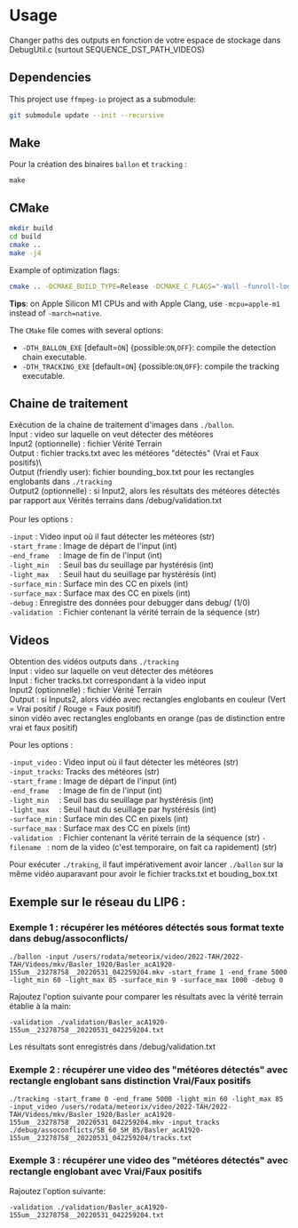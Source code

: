 # Usage

Changer paths des outputs en fonction de votre espace de stockage dans DebugUtil.c (surtout SEQUENCE_DST_PATH_VIDEOS)

## Dependencies

This project use `ffmpeg-io` project as a submodule:

```bash
git submodule update --init --recursive
```

## Make

Pour la création des binaires `ballon` et `tracking` :

```shell
make
```

## CMake

```bash
mkdir build
cd build
cmake ..
make -j4
```

Example of optimization flags:
```bash
cmake .. -DCMAKE_BUILD_TYPE=Release -DCMAKE_C_FLAGS="-Wall -funroll-loops -fstrict-aliasing -march=native"
```

**Tips**: on Apple Silicon M1 CPUs and with Apple Clang, use `-mcpu=apple-m1` instead of `-march=native`.

The `CMake` file comes with several options:
 * `-DTH_BALLON_EXE` [default=`ON`] {possible:`ON`,`OFF`}: compile the detection chain executable.
 * `-DTH_TRACKING_EXE` [default=`ON`] {possible:`ON`,`OFF`}: compile the tracking executable.

## Chaine de traitement

Exécution de la chaine de traitement d'images dans `./ballon`. \
Input :  video sur laquelle on veut détecter des météores \
Input2 (optionnelle) : fichier Vérité Terrain \
Output : fichier tracks.txt avec les météores "détectés" (Vrai et Faux positifs)\  
Output (friendly user): fichier bounding_box.txt pour les rectangles englobants dans `./tracking`   
Output2 (optionnelle) : si Input2, alors les résultats des météores détectés par rapport aux Vérités terrains dans /debug/validation.txt \
\
Pour les options : 

`-input`       : Video input où il faut détecter les météores (str)\
`-start_frame` : Image de départ de l'input (int)\
`-end_frame  ` : Image de fin  de l'input (int)\
`-light_min  ` : Seuil bas du seuillage par hystérésis (int)\
`-light_max  ` : Seuil haut du seuillage par hystérésis (int)\
`-surface_min` : Surface min des CC en pixels (int)\
`-surface_max` : Surface max des CC en pixels (int)\
`-debug`       : Enregistre des données pour debugger dans debug/ (1/0) \
`-validation ` : Fichier contenant la vérité terrain de la séquence (str)

## Videos

Obtention des vidéos outputs dans `./tracking` \
Input :  video sur laquelle on veut détecter des météores \
Input :  ficher tracks.txt correspondant à la video input \
Input2 (optionnelle) : fichier Vérité Terrain \
Output : si Inputs2, alors vidéo avec rectangles englobants en couleur (Vert = Vrai positif / Rouge = Faux positif) \
sinon vidéo avec rectangles englobants en orange (pas de distinction entre vrai et faux positif)

Pour les options : 

`-input_video` : Video input où il faut détecter les météores (str)\
`-input_tracks`: Tracks des météores (str)\
`-start_frame` : Image de départ de l'input (int)\
`-end_frame  ` : Image de fin  de l'input (int)\
`-light_min  ` : Seuil bas du seuillage par hystérésis (int)\
`-light_max  ` : Seuil haut du seuillage par hystérésis (int)\
`-surface_min` : Surface min des CC en pixels (int)\
`-surface_max` : Surface max des CC en pixels (int)\
`-validation ` : Fichier contenant la vérité terrain de la séquence (str)
`-filename `   : nom de la video (c'est temporaire, on fait ca rapidement) (str)

Pour exécuter `./traking`, il faut impérativement avoir lancer `./ballon` sur la même vidéo auparavant pour avoir le fichier tracks.txt et bouding_box.txt


## Exemple sur le réseau du LIP6 : 



### Exemple 1 : récupérer les météores détectés sous format texte dans debug/assoconflicts/

```shell
./ballon -input /users/rodata/meteorix/video/2022-TAH/2022-TAH/Videos/mkv/Basler_1920/Basler_acA1920-155um__23278758__20220531_042259204.mkv -start_frame 1 -end_frame 5000 -light_min 60 -light_max 85 -surface_min 9 -surface_max 1000 -debug 0 
```

Rajoutez l'option suivante pour comparer les résultats avec la vérité terrain établie à la main:
```shell
-validation ./validation/Basler_acA1920-155um__23278758__20220531_042259204.txt
```

Les résultats sont enregistrés dans /debug/validation.txt

### Exemple 2 : récupérer une video des "météores détectés" avec rectangle englobant sans distinction Vrai/Faux positifs

```shell
./tracking -start_frame 0 -end_frame 5000 -light_min 60 -light_max 85 -input_video /users/rodata/meteorix/video/2022-TAH/2022-TAH/Videos/mkv/Basler_1920/Basler_acA1920-155um__23278758__20220531_042259204.mkv -input_tracks ./debug/assoconflicts/SB_60_SH_85/Basler_acA1920-155um__23278758__20220531_042259204/tracks.txt
 ```

### Exemple 3 : récupérer une video des "météores détectés" avec rectangle englobant avec Vrai/Faux positifs

Rajoutez l'option suivante:
```shell
-validation ./validation/Basler_acA1920-155um__23278758__20220531_042259204.txt
```